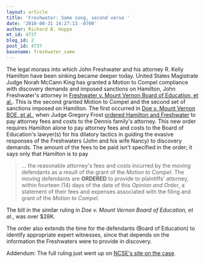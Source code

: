 ```yaml
---
layout: article
title: 'Freshwater: Same song, second verse '
date: '2010-08-31 14:27:13 -0700'
author: Richard B. Hoppe
mt_id: 4737
blog_id: 2
post_id: 4737
basename: freshwater_same
---
```

The legal morass into which John Freshwater and his attorney R. Kelly Hamilton have been sinking became deeper today.  United States Magistrate Judge Norah McCann King has granted a Motion to Compel compliance with discovery demands and imposed sanctions on Hamilton, John Freshwater's attorney in [Freshwater v. Mount Vernon Board of Education, et al.](http://ncse.com/creationism/legal/freshwater-v-mount-vernon).  This is the second granted Motion to Compel and the second set of sanctions imposed on Hamilton.  The first occurred in [Doe v. Mount Vernon BOE, et al.](http://ncse.com/creationism/legal/doe-v-freshwater-mv), when Judge Gregory Frost [ordered Hamilton and Freshwater](http://ncse.com/webfm_send/1344) to pay attorney fees and costs to the Dennis family's attorney.  This new order requires Hamilton alone to pay attorney fees and costs to the Board of Education's lawyer(s) for his dilatory tactics in guiding the evasive responses of the Freshwaters (John and his wife Nancy) to discovery demands.  The amount of the fees to be paid isn't specified in the order; it says only that Hamilton is to pay 

> ... the reasonable attorney's fees and costs incurred by the moving defendants as a result of the grant of the _Motion to Compel._  The moving defendants are **ORDERED** to provide to plaintiffs' attorney, within fourteen (14) days of the date of this _Opinion and Order_, a statement of their fees and expenses associated with the filing and grant of the _Motion to Compel._

The bill in the similar ruling in _Doe v. Mount Vernon Board of Education, et al._, was over $28K.

The order also extends the time for the defendants (Board of Education) to identify appropriate expert witnesses, since that depends on the information the Freshwaters were to provide in discovery.

Addendum:  The full ruling just went up on [NCSE's site on the case](http://ncse.com/creationism/legal/freshwater-v-mount-vernon).
